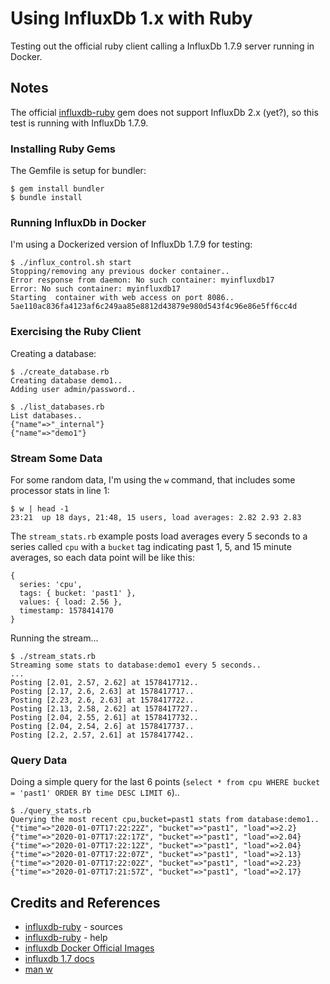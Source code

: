 # Using InfluxDb 1.x with Ruby

Testing out the official ruby client calling a InfluxDb 1.7.9 server running in Docker.

## Notes

The official [influxdb-ruby](https://github.com/influxdata/influxdb-ruby) gem does not support InfluxDb 2.x (yet?),
so this test is running with InfluxDb 1.7.9.

### Installing Ruby Gems

The Gemfile is setup for bundler:

    $ gem install bundler
    $ bundle install

### Running InfluxDb in Docker

I'm using a Dockerized version of InfluxDb 1.7.9 for testing:

```
$ ./influx_control.sh start
Stopping/removing any previous docker container..
Error response from daemon: No such container: myinfluxdb17
Error: No such container: myinfluxdb17
Starting  container with web access on port 8086..
5ae110ac836fa4123af6c249aa85e8812d43879e980d543f4c96e86e5ff6cc4d
```

### Exercising the Ruby Client

Creating a database:

```
$ ./create_database.rb
Creating database demo1..
Adding user admin/password..
```

```
$ ./list_databases.rb
List databases..
{"name"=>"_internal"}
{"name"=>"demo1"}
```

### Stream Some Data

For some random data, I'm using the `w` command, that includes some processor stats in line 1:

```
$ w | head -1
23:21  up 18 days, 21:48, 15 users, load averages: 2.82 2.93 2.83
```

The `stream_stats.rb` example posts load averages every 5 seconds to a series called `cpu`
with a `bucket` tag indicating past 1, 5, and 15 minute averages, so each data point will be like this:

```
{
  series: 'cpu',
  tags: { bucket: 'past1' },
  values: { load: 2.56 },
  timestamp: 1578414170
}
```

Running the stream...

```
$ ./stream_stats.rb
Streaming some stats to database:demo1 every 5 seconds..
...
Posting [2.01, 2.57, 2.62] at 1578417712..
Posting [2.17, 2.6, 2.63] at 1578417717..
Posting [2.23, 2.6, 2.63] at 1578417722..
Posting [2.13, 2.58, 2.62] at 1578417727..
Posting [2.04, 2.55, 2.61] at 1578417732..
Posting [2.04, 2.54, 2.6] at 1578417737..
Posting [2.2, 2.57, 2.61] at 1578417742..
```

### Query Data

Doing a simple query for the last 6 points (`select * from cpu WHERE bucket = 'past1' ORDER BY time DESC LIMIT 6`)..

```
$ ./query_stats.rb
Querying the most recent cpu,bucket=past1 stats from database:demo1..
{"time"=>"2020-01-07T17:22:22Z", "bucket"=>"past1", "load"=>2.2}
{"time"=>"2020-01-07T17:22:17Z", "bucket"=>"past1", "load"=>2.04}
{"time"=>"2020-01-07T17:22:12Z", "bucket"=>"past1", "load"=>2.04}
{"time"=>"2020-01-07T17:22:07Z", "bucket"=>"past1", "load"=>2.13}
{"time"=>"2020-01-07T17:22:02Z", "bucket"=>"past1", "load"=>2.23}
{"time"=>"2020-01-07T17:21:57Z", "bucket"=>"past1", "load"=>2.17}
```

## Credits and References

* [influxdb-ruby](https://github.com/influxdata/influxdb-ruby) - sources
* [influxdb-ruby](https://www.rubydoc.info/gems/influxdb/0.1.9) - help
* [influxdb Docker Official Images](https://hub.docker.com/_/influxdb)
* [influxdb 1.7 docs](https://docs.influxdata.com/influxdb/v1.7)
* [man w](https://linux.die.net/man/1/w)
